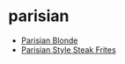 # parisian

 * [Parisian Blonde](../../index/p/parisian-blonde-200402.json)
 * [Parisian Style Steak Frites](../../index/p/parisian-style-steak-frites.json)
